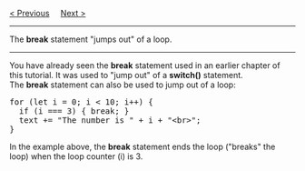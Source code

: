 <a href="/JS/Loop/While.md">&lt; Previous</a>
&nbsp;&nbsp;&nbsp;
<a href="/JS/Continue.md">Next &gt;</a>
<hr>
The <b>break</b> statement "jumps out" of a loop.
<hr>
You have already seen the <b>break</b> statement used in an earlier chapter of this tutorial. It was used to "jump out" of a <b>switch()</b> statement.
<br>
The <b>break</b> statement can also be used to jump out of a loop:
<pre>
for (let i = 0; i &lt; 10; i++) {
  if (i === 3) { break; }
  text += "The number is " + i + "&lt;br&gt;";
}
</pre>
In the example above, the <b>break</b> statement ends the loop ("breaks" the loop) when the loop counter (i) is 3.
